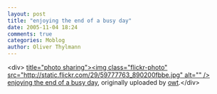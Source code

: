 ```yaml
---
layout: post
title: "enjoying the end of a busy day"
date: 2005-11-04 18:24
comments: true
categories: Moblog
author: Oliver Thylmann
---
```



&lt;div&gt;	[ title=&quot;photo sharing&quot;&gt;&lt;img class=&quot;flickr-photo&quot; src=&quot;http://static.flickr.com/29/59777763_890200fbbe.jpg&quot; alt=&quot;&quot; /&gt;](http://www.flickr.com/photos/oliver/59777763/)	[enjoying the end of a busy day](http://www.flickr.com/photos/oliver/59777763/), originally uploaded by [owt](http://www.flickr.com/people/oliver/).&lt;/div&gt;					


